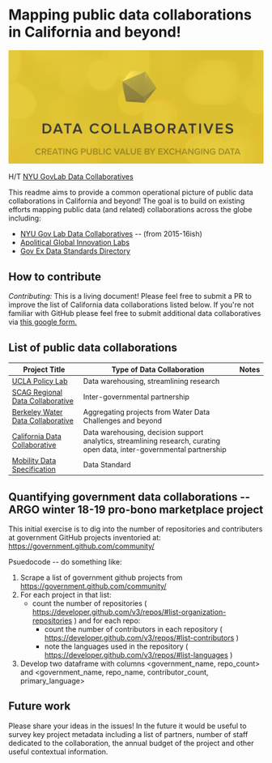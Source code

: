# Mapping public data collaborations in California and beyond!

![Data Collabs](../images/data_collabs.png)

H/T [NYU GovLab Data Collaboratives](http://datacollaboratives.org/)

This readme aims to provide a common operational picture of public data collaborations in California and beyond! The goal is to build on existing efforts mapping public data (and related) collaborations across the globe including:

- [NYU Gov Lab Data Collaboratives](http://datacollaboratives.org) -- (from 2015-16ish)
- [Apolitical Global Innovation Labs](https://apolitical.co/government-innovation-lab-directory/)
- [Gov Ex Data Standards Directory](http://datastandards.directory/)

## How to contribute 

*Contributing:* This is a living document! Please feel free to submit a PR to improve the list of California data collaborations listed below. If you're not familiar with GitHub please feel free to submit additional data collaboratives via [this google form.](https://docs.google.com/forms/d/e/1FAIpQLSft6Y9cwcgLRAHCzCgHRJrABGoDq5JbRl-BDctjuy5JwtEL-Q/viewform?usp=sf_link)

## List of public data collaborations

| Project Title                     | Type of Data Collaboration | Notes |
|-----------------------------------|----------------------------|-------|
| [UCLA Policy Lab](https://www.capolicylab.org/) | Data warehousing, streamlining research |       |
| [SCAG Regional Data Collaborative](https://datadonuts.la/event/data-donuts-12.html)  | Inter-governmental partnership |       |
| [Berkeley Water Data Collaborative](https://data.berkeley.edu/news/data-collaboratives-moving-knowledge-action) | Aggregating projects from Water Data Challenges and beyond |       |
| [California Data Collaborative](http://californiadatacollaborative.org) | Data warehousing, decision support analytics, streamlining research, curating open data, inter-governmental partnership |       |
| [Mobility Data Specification](https://github.com/CityOfLosAngeles/mobility-data-specification) | Data Standard |       |

## Quantifying government data collaborations -- ARGO winter 18-19 pro-bono marketplace project

This initial exercise is to dig into the number of repositories and contributers at government GitHub projects inventoried at: https://government.github.com/community/

Psuedocode -- do something like:

1. Scrape a list of government github projects from https://government.github.com/community/
2. For each project in that list: 
	- count the number of repositories ( https://developer.github.com/v3/repos/#list-organization-repositories ) and for each repo:
		- count the number of contributors in each repository ( https://developer.github.com/v3/repos/#list-contributors )
		- note the languages used in the repository ( https://developer.github.com/v3/repos/#list-languages )
3. Develop two dataframe with columns <government_name, repo_count> and <government_name, repo_name, contributor_count, primary_language>

## Future work 

Please share your ideas in the issues! In the future it would be useful to survey key project metadata including a list of partners, number of staff dedicated to the collaboration, the annual budget of the project and other useful contextual information. 
